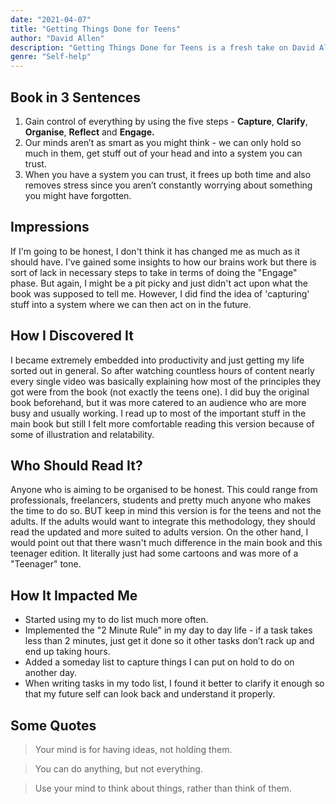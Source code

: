 ```yaml
---
date: "2021-04-07"
title: "Getting Things Done for Teens"
author: "David Allen"
description: "Getting Things Done for Teens is a fresh take on David Allen’s classic Getting Things Done, adapting it for a younger audience. Framing life as a game to be played, it offers simple methods that teens can use to win."
genre: "Self-help"
---
```


## Book in 3 Sentences

1. Gain control of everything by using the five steps - **Capture**, **Clarify**, **Organise**, **Reflect** and **Engage.**
2. Our minds aren’t as smart as you might think - we can only hold so much in them, get stuff out of your head and into a system you can trust.
3. When you have a system you can trust, it frees up both time and also removes stress since you aren’t constantly worrying about something you might have forgotten.

## Impressions

If I'm going to be honest, I don't think it has changed me as much as it should have. I've gained some insights to how our brains work but there is sort of lack in necessary steps to take in terms of doing the "Engage" phase. But again, I might be a pit picky and just didn't act upon what the book was supposed to tell me. However, I did find the idea of 'capturing' stuff into a system where we can then act on in the future.

## How I Discovered It

I became extremely embedded into productivity and just getting my life sorted out in general. So after watching countless hours of content nearly every single video was basically explaining how most of the principles they got were from the book (not exactly the teens one). I did buy the original book beforehand, but it was more catered to an audience who are more busy and usually working. I read up to most of the important stuff in the main book but still I felt more comfortable reading this version because of some of illustration and relatability.

## Who Should Read It?

Anyone who is aiming to be organised to be honest. This could range from professionals, freelancers, students and pretty much anyone who makes the time to do so. BUT keep in mind this version is for the teens and not the adults. If the adults would want to integrate this methodology, they should read the updated and more suited to adults version. On the other hand, I would point out that there wasn't much difference in the main book and this teenager edition. It literally just had some cartoons and was more of a "Teenager" tone.

## How It Impacted Me

- Started using my to do list much more often.
- Implemented the "2 Minute Rule" in my day to day life - if a task takes less than 2 minutes, just get it done so it other tasks don’t rack up and end up taking hours.
- Added a someday list to capture things I can put on hold to do on another day.
- When writing tasks in my todo list, I found it better to clarify it enough so that my future self can look back and understand it properly.

## Some Quotes

> Your mind is for having ideas, not holding them.

> You can do anything, but not everything.

> Use your mind to think about things, rather than think of them.
